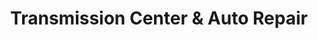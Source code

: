 ---
title: "Transmission Center & Auto Repair"
url: /mesa/transmission-center-and-auto-repair/
shop: car repair
---